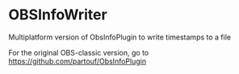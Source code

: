 # OBSInfoWriter
Multiplatform version of ObsInfoPlugin to write timestamps to a file

For the original OBS-classic version, go to https://github.com/partouf/ObsInfoPlugin
